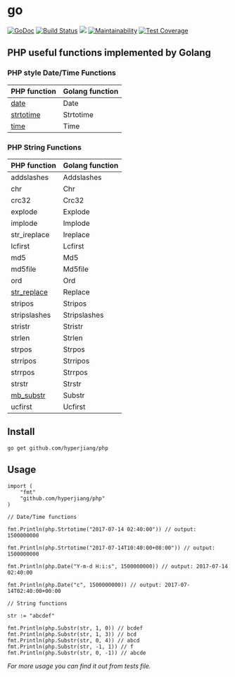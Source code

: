 # go

[![GoDoc](https://godoc.org/github.com/hyperjiang/php?status.svg)](https://godoc.org/github.com/hyperjiang/php)
[![Build Status](https://travis-ci.org/hyperjiang/php.svg?branch=master)](https://travis-ci.org/hyperjiang/php)
[![](https://goreportcard.com/badge/github.com/hyperjiang/php)](https://goreportcard.com/report/github.com/hyperjiang/php)
[![Maintainability](https://api.codeclimate.com/v1/badges/343b73a52b1f29ed4a44/maintainability)](https://codeclimate.com/github/hyperjiang/php/maintainability)
[![Test Coverage](https://api.codeclimate.com/v1/badges/343b73a52b1f29ed4a44/test_coverage)](https://codeclimate.com/github/hyperjiang/php/test_coverage)

## PHP useful functions implemented by Golang

### PHP style Date/Time Functions

| PHP function                             | Golang function |
| ---------------------------------------- | --------------- |
| [date](http://php.net/manual/en/function.date.php) | Date            |
| [strtotime](http://php.net/manual/en/function.strtotime.php) | Strtotime       |
| [time](http://php.net/manual/en/function.time.php) | Time            |



### PHP String Functions

| PHP function                             | Golang function |
| ---------------------------------------- | --------------- |
| addslashes                               | Addslashes      |
| chr                                      | Chr             |
| crc32                                    | Crc32           |
| explode                                  | Explode         |
| implode                                  | Implode         |
| str_ireplace                             | Ireplace        |
| lcfirst                                  | Lcfirst         |
| md5                                      | Md5             |
| md5file                                  | Md5file         |
| ord                                      | Ord             |
| [str_replace](http://php.net/manual/en/function.str-replace.php) | Replace         |
| stripos                                  | Stripos         |
| stripslashes                             | Stripslashes    |
| stristr                                  | Stristr         |
| strlen                                   | Strlen          |
| strpos                                   | Strpos          |
| strripos                                 | Strripos        |
| strrpos                                  | Strrpos         |
| strstr                                   | Strstr          |
| [mb_substr](ttp://php.net/manual/en/function.mb-substr.php) | Substr          |
| ucfirst                                  | Ucfirst         |




## Install

```
go get github.com/hyperjiang/php
```

## Usage

```
import (
    "fmt"
    "github.com/hyperjiang/php"
)

// Date/Time functions

fmt.Println(php.Strtotime("2017-07-14 02:40:00")) // output: 1500000000

fmt.Println(php.Strtotime("2017-07-14T10:40:00+08:00")) // output: 1500000000

fmt.Println(php.Date("Y-m-d H:i:s", 1500000000)) // output: 2017-07-14 02:40:00

fmt.Println(php.Date("c", 1500000000)) // output: 2017-07-14T02:40:00+00:00

// String functions

str := "abcdef"

fmt.Println(php.Substr(str, 1, 0)) // bcdef
fmt.Println(php.Substr(str, 1, 3)) // bcd
fmt.Println(php.Substr(str, 0, 4)) // abcd
fmt.Println(php.Substr(str, -1, 1)) // f
fmt.Println(php.Substr(str, 0, -1)) // abcde

```

*For more usage you can find it out from tests file.*

